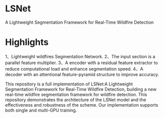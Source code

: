 # LSNet
A Lightweight Segmentation Framework for Real-Time Wildfire Detection
# Highlights
1、Lightweight wildfires Segmentation Network.
2、The input section is a parallel feature multiplier.
3、A encoder with a residual feature extractor to reduce computational load and enhance segmentation speed.
4、A decoder with an attentional feature-pyramid structure to improve accuracy.



This repository is a full implementation of LSNet:A Lightweight Segmentation Framework for Real-Time Wildfire Detection, building a new real-time wildfire segmentation framework for wildfire detection.
This repository demonstrates the architecture of the LSNet model and the effectiveness and robustness of the scheme. Our implementation supports both single and multi-GPU training.
